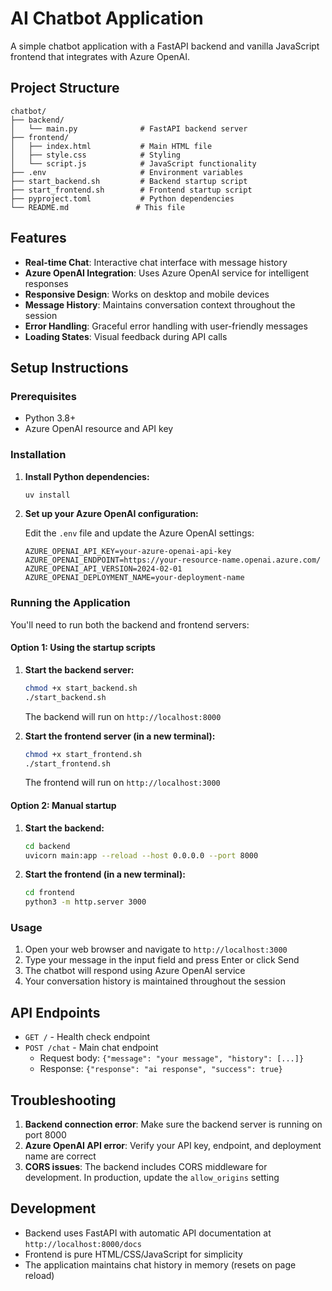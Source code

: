 # AI Chatbot Application

A simple chatbot application with a FastAPI backend and vanilla JavaScript frontend that integrates with Azure OpenAI.

## Project Structure

```
chatbot/
├── backend/
│   └── main.py              # FastAPI backend server
├── frontend/
│   ├── index.html           # Main HTML file
│   ├── style.css            # Styling
│   └── script.js            # JavaScript functionality
├── .env                     # Environment variables
├── start_backend.sh         # Backend startup script
├── start_frontend.sh        # Frontend startup script
├── pyproject.toml           # Python dependencies
└── README.md               # This file
```

## Features

- **Real-time Chat**: Interactive chat interface with message history
- **Azure OpenAI Integration**: Uses Azure OpenAI service for intelligent responses
- **Responsive Design**: Works on desktop and mobile devices
- **Message History**: Maintains conversation context throughout the session
- **Error Handling**: Graceful error handling with user-friendly messages
- **Loading States**: Visual feedback during API calls

## Setup Instructions

### Prerequisites

- Python 3.8+
- Azure OpenAI resource and API key

### Installation

1. **Install Python dependencies:**
   ```bash
   uv install
   ```

2. **Set up your Azure OpenAI configuration:**
   
   Edit the `.env` file and update the Azure OpenAI settings:

   ```env
   AZURE_OPENAI_API_KEY=your-azure-openai-api-key
   AZURE_OPENAI_ENDPOINT=https://your-resource-name.openai.azure.com/
   AZURE_OPENAI_API_VERSION=2024-02-01
   AZURE_OPENAI_DEPLOYMENT_NAME=your-deployment-name
   ```

### Running the Application

You'll need to run both the backend and frontend servers:

#### Option 1: Using the startup scripts

1. **Start the backend server:**
   ```bash
   chmod +x start_backend.sh
   ./start_backend.sh
   ```
   The backend will run on `http://localhost:8000`

2. **Start the frontend server (in a new terminal):**
   ```bash
   chmod +x start_frontend.sh
   ./start_frontend.sh
   ```
   The frontend will run on `http://localhost:3000`

#### Option 2: Manual startup

1. **Start the backend:**
   ```bash
   cd backend
   uvicorn main:app --reload --host 0.0.0.0 --port 8000
   ```

2. **Start the frontend (in a new terminal):**
   ```bash
   cd frontend
   python3 -m http.server 3000
   ```

### Usage

1. Open your web browser and navigate to `http://localhost:3000`
2. Type your message in the input field and press Enter or click Send
3. The chatbot will respond using Azure OpenAI service
4. Your conversation history is maintained throughout the session

## API Endpoints

- `GET /` - Health check endpoint
- `POST /chat` - Main chat endpoint
  - Request body: `{"message": "your message", "history": [...]}`
  - Response: `{"response": "ai response", "success": true}`

## Troubleshooting

1. **Backend connection error**: Make sure the backend server is running on port 8000
2. **Azure OpenAI API error**: Verify your API key, endpoint, and deployment name are correct
3. **CORS issues**: The backend includes CORS middleware for development. In production, update the `allow_origins` setting

## Development

- Backend uses FastAPI with automatic API documentation at `http://localhost:8000/docs`
- Frontend is pure HTML/CSS/JavaScript for simplicity
- The application maintains chat history in memory (resets on page reload)
